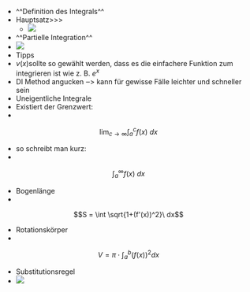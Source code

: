 - ^^Definition des Integrals^^ 
- Hauptsatz>>>
    - ![](https://remnote-user-data.s3.amazonaws.com/oYHltfeQeC8WaaAzC2IUGS77ejDWQFQtWon392hn6Fsp0xTUTYsqGwFShENXXTPZ-y_vrTZ37XlaY08cxULu8TwskOBJtNbud1FA6b5mFm3oJz_zShfydZQ4IH50jRoZ.png)
- ^^Partielle Integration^^ 
- ![](https://remnote-user-data.s3.amazonaws.com/ZBJnrtO2XLpQZA9YyrqNuuRw4YcI0CvSt17MAYq1hvZ1bZlJGaRat8o4-hqrNE3qHxrldjFredSOTQEUWR_vTEDa3gP-ZC7xGcExiXv4vBCNibC6-zNKfW5ohKm1pXPl.png)
- Tipps
- $v(x)$sollte so gewählt werden, dass es die einfachere Funktion zum integrieren ist wie z. B. $e^x$
- DI Method angucken ‒> kann für gewisse Fälle leichter und schneller sein
- Uneigentliche Integrale
- Existiert der Grenzwert:
- 

  $$\lim_{c \rightarrow \infty} \int_a^cf(x)\ dx$$

  
- so schreibt man kurz:
- 

  $$\int_a^\infty f(x)\ dx$$

  
- Bogenlänge
- 

  $$S = \int \sqrt{1+(f'(x))^2}\ dx$$

  
- Rotationskörper
- 

  $$V = \pi \cdot \int_a^b (f(x))^2 dx$$

  
- Substitutionsregel
- ![](https://remnote-user-data.s3.amazonaws.com/rDgVbTy15WnQ9PRnL27ZcM-1-PS3uJuTVY3kHVyp014hJUv4POJm-UlzoUODJcW4uDqP3kNPlWhepg1IKJvhQHdt8W29wWY3Hs5RYZr__ljPfKBYDqsO7Y-zSOrui2yt.png)
